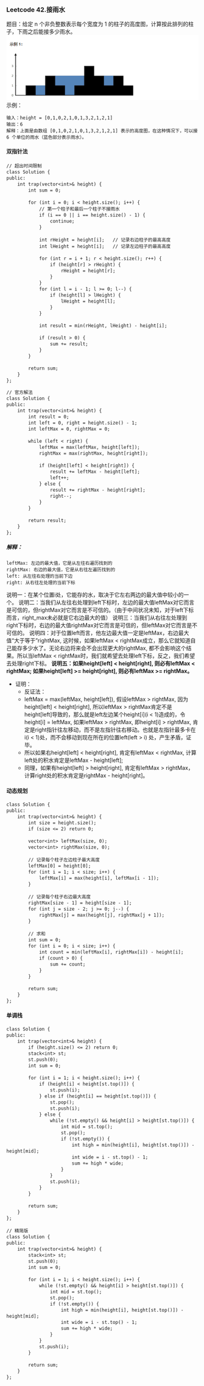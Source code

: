 ### Leetcode 42.接雨水
题目：给定 n 个非负整数表示每个宽度为 1 的柱子的高度图，计算按此排列的柱子，下雨之后能接多少雨水。
![alt](07-接雨水/jieyushui.png)
示例：
```
输入：height = [0,1,0,2,1,0,1,3,2,1,2,1]
输出：6
解释：上面是由数组 [0,1,0,2,1,0,1,3,2,1,2,1] 表示的高度图，在这种情况下，可以接 6 个单位的雨水（蓝色部分表示雨水）。 
```
#### 双指针法
```JavaScript{.line-numbers}
// 超出时间限制
class Solution {
public:
    int trap(vector<int>& height) {
        int sum = 0;

        for (int i = 0; i < height.size(); i++) {
            // 第一个柱子和最后一个柱子不接雨水
            if (i == 0 || i == height.size() - 1) {
                continue;
            }

            int rHeight = height[i];   // 记录右边柱子的最高高度
            int lHeight = height[i];   // 记录左边柱子的最高高度

            for (int r = i + 1; r < height.size(); r++) {
                if (height[r] > rHeight) {
                    rHeight = height[r];
                }
            }
            for (int l = i - 1; l >= 0; l--) {
                if (height[l] > lHeight) {
                    lHeight = height[l];
                }
            }

            int result = min(rHeight, lHeight) - height[i];

            if (result > 0) {
                sum += result;
            }
        }

        return sum;
    }
};
```

```JavaScript{.line-numbers}
// 官方解法
class Solution {
public:
    int trap(vector<int>& height) {
        int result = 0;
        int left = 0, right = height.size() - 1;
        int leftMax = 0, rightMax = 0;

        while (left < right) {
            leftMax = max(leftMax, height[left]);
            rightMax = max(rightMax, height[right]);

            if (height[left] < height[right]) {
                result += leftMax - height[left];
                left++;
            } else {
                result += rightMax - height[right];
                right--;
            }
        }

        return result;
    }
};
```
##### 解释：
```
leftMax: 左边的最大值，它是从左往右遍历找到的
rightMax: 右边的最大值，它是从右往左遍历找到的
left: 从左往右处理的当前下边
right: 从右往左处理的当前下标
```
说明一：在某个位置i处，它能存的水，取决于它左右两边的最大值中较小的一个。
说明二：当我们从左往右处理到left下标时，左边的最大值leftMax对它而言是可信的，但rightMax对它而言是不可信的。（由于中间状况未知，对于left下标而言，right_max未必就是它右边最大的值）
说明三：当我们从右往左处理到right下标时，右边的最大值rightMax对它而言是可信的，但leftMax对它而言是不可信的。
说明四：对于位置left而言，他左边最大值一定是leftMax，右边最大值“大于等于”rightMax, 这时候，如果leftMax < rightMax成立，那么它就知道自己能存多少水了。无论右边将来会不会出现更大的rightMax, 都不会影响这个结果。所以当leftMax < rightMax时，我们就希望去处理left下标，反之，我们希望去处理right下标。
**说明五：如果height[left] < height[right], 则必有leftMax < rightMax; 如果height[left] >= height[right], 则必有leftMax >= rightMax。**
- 证明：
    - 反证法：
    - leftMax = max(leftMax, height[left]), 假设leftMax > rightMax, 因为height[left] < height[right], 所以leftMax > rightMax肯定不是height[left]导致的，那么就是left左边某个height[i](i < 1)造成的，令height[i] = leftMax, 如果leftMax > rightMax, 即height[i] > rightMax, 肯定是right指针往左移动，而不是左指针往右移动。也就是左指针最多卡在i(i < 1)处，而不会移动到现在所在的位置left(left > i) 处，产生矛盾，证毕。
    - 所以如果右height[left] < height[right], 肯定有leftMax < rightMax, 计算left处的积水肯定是leftMax - height[left];
    - 同理，如果有height[left] > height[right], 肯定有leftMax > rightMax，计算right处的积水肯定是rightMax - height[right]。


#### 动态规划
```JavaScript{.line-numbers}
class Solution {
public:
    int trap(vector<int>& height) {
        int size = height.size();
        if (size <= 2) return 0;

        vector<int> leftMax(size, 0);
        vector<int> rightMax(size, 0);

        // 记录每个柱子左边柱子最大高度
        leftMax[0] = height[0];
        for (int i = 1; i < size; i++) {
            leftMax[i] = max(height[i], leftMax[i - 1]);
        }

        // 记录每个柱子右边最大高度
        rightMax[size - 1] = height[size - 1];
        for (int j = size - 2; j >= 0; j--) {
            rightMax[j] = max(height[j], rightMax[j + 1]);
        }

        // 求和
        int sum = 0;
        for (int i = 0; i < size; i++) {
            int count = min(leftMax[i], rightMax[i]) - height[i];
            if (count > 0) {
                sum += count;
            }
        }

        return sum;
    }
};
```

#### 单调栈
```JavaScript{.line-numbers}
class Solution {
public:
    int trap(vector<int>& height) {
        if (height.size() <= 2) return 0;
        stack<int> st;
        st.push(0);
        int sum = 0;

        for (int i = 1; i < height.size(); i++) {
            if (height[i] < height[st.top()]) {
                st.push(i);
            } else if (height[i] == height[st.top()]) {
                st.pop();
                st.push(i);
            } else {
                while (!st.empty() && height[i] > height[st.top()]) {
                    int mid = st.top();
                    st.pop();
                    if (!st.empty()) {
                        int high = min(height[i], height[st.top()]) - height[mid];
                        int wide = i - st.top() - 1;
                        sum += high * wide;
                    }
                }
                st.push(i);
            }
        }

        return sum;
    }
};

// 精简版
class Solution {
public:
    int trap(vector<int>& height) {
        stack<int> st;
        st.push(0);
        int sum = 0;

        for (int i = 1; i < height.size(); i++) {
            while (!st.empty() && height[i] > height[st.top()]) {
                int mid = st.top();
                st.pop();
                if (!st.empty()) {
                    int high = min(height[i], height[st.top()]) - height[mid];
                    int wide = i - st.top() - 1;
                    sum += high * wide;
                }
            }
            st.push(i);
        }

        return sum;
    }
};
```